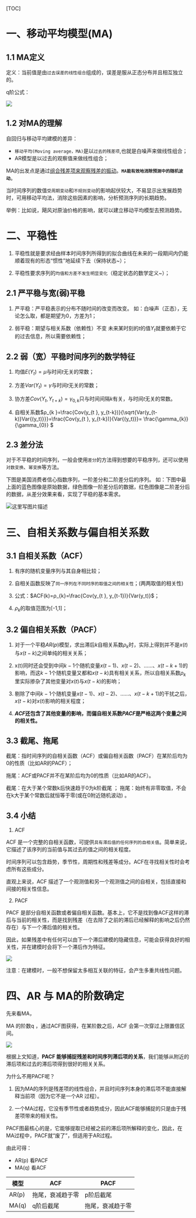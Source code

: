 
[TOC]

# 一、移动平均模型(MA) 

## 1.1 MA定义

定义：当前值是由`过去误差的线性组合`组成的，误差是服从正态分布并且相互独立的。

q阶公式：

![](https://inews.gtimg.com/newsapp_ls/0/14198596894/0.png)

## 1.2 对MA的理解

自回归与移动平均建模的差异：

- `移动平均(Moving average，MA)`是以`过去的残差项`,也就是白噪声来做线性组合；
- AR模型是以过去的观察值来做线性组合；

MA的出发点是通过<u>组合残差项来观察残差的振动</u>。**`MA能有效地消除预测中的随机波动`**。

当时间序列的数值`受周期变动`和`不规则变动`的影响起伏较大，不易显示出发展趋势时，可用移动平均法，消除这些因素的影响，分析预测序列的长期趋势。

举例：比如说，飓风对原油价格的影响，就可以建立移动平均模型去预测趋势。

# 二、平稳性


 1. 平稳性就是要求经由样本时间序列所得到的拟合曲线在未来的一段期间内仍能顺着现有的形态“惯性”地延续下去（保持状态~）；
 
 2. 平稳性要求序列的`均值和方差不发生明显变化`（稳定状态的数学定义~）；

## 2.1 严平稳与宽(弱)平稳

 1. 严平稳：严平稳表示的分布不随时间的改变而改变。
如：白噪声（正态），无论怎么取，都是期望为0，方差为1；

 2. 弱平稳：期望与相关系数（依赖性）不变
未来某时刻的$t$的值$Y_{t}$就要依赖于它的过去信息，所以需要依赖性；



## 2.2 弱（宽）平稳时间序列的数学特征

 1. 均值$E(Y_{t})= μ$与时间$t$无关的常数；
 
 2. 方差$Var(Y_{t} )= \gamma$与时间$t$无关的常数；
 
 3. 协方差$Cov(Y_{t},Y_{t+k} )= \gamma_{0,k}$只与时间间隔$k$有关，与时间$t$无关的常数。

 4.  自相关系数$ρ_{k }=\frac{Cov(y_{t },   y_{t-k})}{\sqrt{Var(y_{t-k)}Var{(y_t)}}}=\frac{Cov(y_{t },   y_{t-k})}{Var{(y_t)}}= \frac{\gamma_{k}}{\gamma_{0}} $



 ## 2.3 差分法

 对于不平稳的时间序列，一般会使用`差分`的方法得到想要的平稳序列，还可以使用`对数变换`、`幂变换`等方法。
 
 下图是美国消费者信心指数序列，一阶差分和二阶差分后的序列。
如：下图中最上面的蓝色图像是原始数据，绿色图像一阶差分后的数据，红色图像是二阶差分后的数据，从差分效果来看，实现了平稳的基本需求。

![这里写图片描述](http://img.blog.csdn.net/20171023100523600?watermark/2/text/aHR0cDovL2Jsb2cuY3Nkbi5uZXQva2ljaWxvdmU=/font/5a6L5L2T/fontsize/400/fill/I0JBQkFCMA==/dissolve/70/gravity/SouthEast)


# 三、自相关系数与偏自相关系数

## 3.1 自相关系数（ACF）

 1. 有序的随机变量序列与其自身相比较；
 
 2. 自相关函数反映了`同一序列在不同时序的取值之间的相关性`；(两两取值的相关性)
 
 3. 公式：$ACF(k)=ρ_{k}=\frac{Cov(y_{t },  y_{t-1})}{Var(y_t)}$；
 
 4.  $ρ_{k}$的取值范围为[-1,1]；


 ## 3.2 偏自相关系数（PACF）


 1. 对于一个平稳$AR(p)$模型，求出滞后$k$自相关系数$ρ_{k}$时，实际上得到并不是$x(t)$与$x(t-k)$之间单纯的相关关系；

 2.  x(t)同时还会受到中间$k-1$个随机变量$x(t-1)、 x(t-2)、 ……、 x(t-k+1)$的影响，而这$k-1$个随机变量又都和$x(t-k)$具有相关关系，所以自相关系数$ρ_{k}$里实际掺杂了其他变量对$x(t)$与$x(t-k)$的影响；
 
 3. 剔除了中间$k-1$个随机变量$x(t-1)、 x(t-2)、 ……、 x(t-k+1)$的干扰之后，$x(t-k)$对$x(t)$影响的相关程度；

 4. **$ACF$还包含了其他变量的影响，而偏自相关系数$PACF$是严格这两个变量之间的相关性。**

 ## 3.3 截尾、拖尾

 截尾：指时间序列的自相关函数（ACF）或偏自相关函数（PACF）在某阶后均为0的性质（比如AR的PACF）；
 
 拖尾：ACF或PACF并不在某阶后均为0的性质（比如AR的ACF）。

截尾：在大于某个常数k后快速趋于0为k阶截尾 ； 
拖尾：始终有非零取值，不会在k大于某个常数后就恒等于零(或在0附近随机波动) 。

## 3.4 小结

1. ACF

ACF 是一个完整的自相关函数，可提供`具有滞后值的任何序列的自相关值`。简单来说，它描述了该序列的当前值与其过去的值之间的相关程度。

时间序列可以包含趋势，季节性，周期性和残差等成分。ACF在寻找相关性时会考虑所有这些成分。

直观上来说，ACF 描述了一个观测值和另一个观测值之间的自相关，包括直接和间接的相关性信息。


2. PACF

PACF 是部分自相关函数或者偏自相关函数。基本上，它不是找到像ACF这样的滞后与当前的相关性，而是找到残差（在去除了之前的滞后已经解释的影响之后仍然存在）与下一个滞后值的相关性。

因此，如果残差中有任何可以由下一个滞后建模的隐藏信息，可能会获得良好的相关性，并在建模时会将下一个滞后作为特征。

![](https://inews.gtimg.com/newsapp_ls/0/14198917105/0.png)

注意：在建模时，一般不想保留太多相互关联的特征，会产生多重共线性问题。


# 四、AR 与 MA的阶数确定

先来看MA，

MA 的阶数q ，通过ACF图获得，在某阶数之后，ACF 会第一次穿过上限置信区间。

![](https://inews.gtimg.com/newsapp_ls/0/14199098653/0.png)

根据上文知道，<b>PACF 能够捕捉残差和时间序列滞后项的关系</b>，我们能够从附近的滞后项和过去的滞后项得到很好的相关关系。

为什么不用PACF呢？

1. 因为MA的序列是残差项的线性组合，并且时间序列本身的滞后项不能直接解释当前项（因为它不是一个AR 过程）。

2. 一个MA过程，它没有季节性或者趋势成分，因此ACF能够捕捉的只是由于残差项带来的相关性。

PACF图最核心的是，它能够提取已经被之前的滞后项所解释的变化，因此，在MA过程中，PACF就“废了”，但适用于AR过程。


由此可得：

- AR(p) 看PACF
- MA(q) 看ACF

模型|ACF|PACF
-----|----------------|-------------------
AR(p)|拖尾，衰减趋于零|p阶后截尾
MA(q)|q阶后截尾|拖尾，衰减趋于零

























































